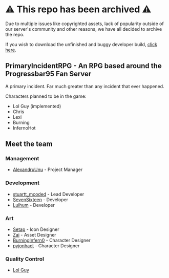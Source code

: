 # ⚠️ This repo has been archived ⚠️

Due to multiple issues like copyrighted assets, lack of popularity outside of our server's community and other reasons, we have all decided to archive the repo.

If you wish to download the unfinished and buggy developer build, [click here](https://github.com/Progressbar-Discord-Server/PrimaryIncidentRPG/releases/tag/unfinshed-nov30).

## PrimaryIncidentRPG - An RPG based around the Progressbar95 Fan Server

A primary incident. Far much greater than any incident that ever happened.

Characters planned to be in the game:
- Lol Guy (implemented)
- Chris
- Lexi
- Burning
- InfernoHot

## Meet the team
### Management
- [AlexandruUnu](https://github.com/AlexandruUnu/) - Project Manager
### Development
- [stuartt_mcoded](https://github.com/RealMCoded) - Lead Developer
- [SevenSixteen](https://github.com/poggers16) - Developer
- [Luihum](https://github.com/luihum) - Developer
### Art
- [Setap](https://github.com/setapdede) - Icon Designer
- [Zai](https://github.com/zai-tm/) - Asset Designer
- [BurningInfern0](https://github.com/BurningInfern0/) - Character Designer
- [pyjonhact](https://github.com/sandmiz/) - Character Designer
### Quality Control
- [Lol Guy](https://github.com/Lol6435Guy)
